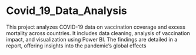 # Covid_19_Data_Analysis
This project analyzes COVID-19 data on vaccination coverage and excess mortality across countries. It includes data cleaning, analysis of vaccination impact, and visualization using Power BI. The findings are detailed in a report, offering insights into the pandemic’s global effects
